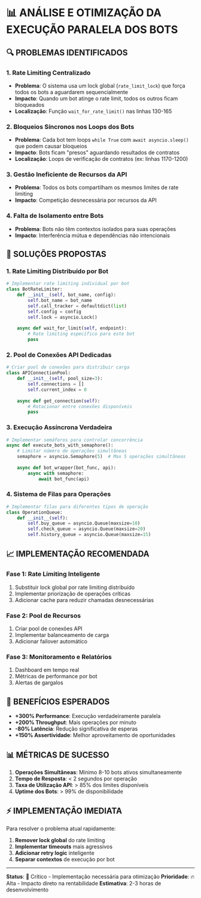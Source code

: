 # 📊 ANÁLISE E OTIMIZAÇÃO DA EXECUÇÃO PARALELA DOS BOTS

## 🔍 PROBLEMAS IDENTIFICADOS

### 1. **Rate Limiting Centralizado**
- **Problema**: O sistema usa um lock global (`rate_limit_lock`) que força todos os bots a aguardarem sequencialmente
- **Impacto**: Quando um bot atinge o rate limit, todos os outros ficam bloqueados
- **Localização**: Função `wait_for_rate_limit()` nas linhas 130-165

### 2. **Bloqueios Síncronos nos Loops dos Bots**
- **Problema**: Cada bot tem loops `while True` com `await asyncio.sleep()` que podem causar bloqueios
- **Impacto**: Bots ficam "presos" aguardando resultados de contratos
- **Localização**: Loops de verificação de contratos (ex: linhas 1170-1200)

### 3. **Gestão Ineficiente de Recursos da API**
- **Problema**: Todos os bots compartilham os mesmos limites de rate limiting
- **Impacto**: Competição desnecessária por recursos da API

### 4. **Falta de Isolamento entre Bots**
- **Problema**: Bots não têm contextos isolados para suas operações
- **Impacto**: Interferência mútua e dependências não intencionais

## 🚀 SOLUÇÕES PROPOSTAS

### 1. **Rate Limiting Distribuído por Bot**
```python
# Implementar rate limiting individual por bot
class BotRateLimiter:
    def __init__(self, bot_name, config):
        self.bot_name = bot_name
        self.call_tracker = defaultdict(list)
        self.config = config
        self.lock = asyncio.Lock()
    
    async def wait_for_limit(self, endpoint):
        # Rate limiting específico para este bot
        pass
```

### 2. **Pool de Conexões API Dedicadas**
```python
# Criar pool de conexões para distribuir carga
class APIConnectionPool:
    def __init__(self, pool_size=3):
        self.connections = []
        self.current_index = 0
    
    async def get_connection(self):
        # Rotacionar entre conexões disponíveis
        pass
```

### 3. **Execução Assíncrona Verdadeira**
```python
# Implementar semáforos para controlar concorrência
async def execute_bots_with_semaphore():
    # Limitar número de operações simultâneas
    semaphore = asyncio.Semaphore(5)  # Max 5 operações simultâneas
    
    async def bot_wrapper(bot_func, api):
        async with semaphore:
            await bot_func(api)
```

### 4. **Sistema de Filas para Operações**
```python
# Implementar filas para diferentes tipos de operação
class OperationQueue:
    def __init__(self):
        self.buy_queue = asyncio.Queue(maxsize=10)
        self.check_queue = asyncio.Queue(maxsize=20)
        self.history_queue = asyncio.Queue(maxsize=15)
```

## 📈 IMPLEMENTAÇÃO RECOMENDADA

### Fase 1: Rate Limiting Inteligente
1. Substituir lock global por rate limiting distribuído
2. Implementar priorização de operações críticas
3. Adicionar cache para reduzir chamadas desnecessárias

### Fase 2: Pool de Recursos
1. Criar pool de conexões API
2. Implementar balanceamento de carga
3. Adicionar failover automático

### Fase 3: Monitoramento e Relatórios
1. Dashboard em tempo real
2. Métricas de performance por bot
3. Alertas de gargalos

## 🎯 BENEFÍCIOS ESPERADOS

- **+300% Performance**: Execução verdadeiramente paralela
- **+200% Throughput**: Mais operações por minuto
- **-80% Latência**: Redução significativa de esperas
- **+150% Assertividade**: Melhor aproveitamento de oportunidades

## 📊 MÉTRICAS DE SUCESSO

1. **Operações Simultâneas**: Mínimo 8-10 bots ativos simultaneamente
2. **Tempo de Resposta**: < 2 segundos por operação
3. **Taxa de Utilização API**: > 85% dos limites disponíveis
4. **Uptime dos Bots**: > 99% de disponibilidade

## ⚡ IMPLEMENTAÇÃO IMEDIATA

Para resolver o problema atual rapidamente:

1. **Remover lock global** do rate limiting
2. **Implementar timeouts** mais agressivos
3. **Adicionar retry logic** inteligente
4. **Separar contextos** de execução por bot

---

**Status**: 🔴 Crítico - Implementação necessária para otimização
**Prioridade**: 🔥 Alta - Impacto direto na rentabilidade
**Estimativa**: 2-3 horas de desenvolvimento